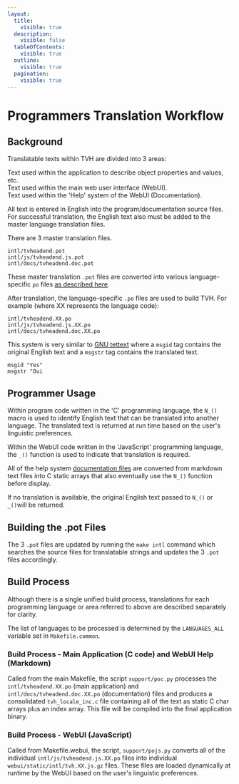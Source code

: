 ```yaml
---
layout:
  title:
    visible: true
  description:
    visible: false
  tableOfContents:
    visible: true
  outline:
    visible: true
  pagination:
    visible: true
---
```


# Programmers Translation Workflow

## Background

Translatable texts within TVH are divided into 3 areas:

Text used within the application to describe object properties and values, etc.\
Text used within the main web user interface (WebUI).\
Text used within the 'Help' system of the WebUI (Documentation).

All text is entered in English into the program/documentation source files. For successful translation, the English text also must be added to the master language translation files.

There are 3 master translation files.

`intl/tvheadend.pot`\
`intl/js/tvheadend.js.pot`\
`intl/docs/tvheadend.doc.pot`

These master translation `.pot` files are converted into various language-specific `po` files [as described here](translations.md).

After translation, the language-specific `.po` files are used to build TVH. For example (where XX represents the language code):

`intl/tvheadend.XX.po`\
`intl/js/tvheadend.js.XX.po`\
`intl/docs/tvheadend.doc.XX.po`

This system is very similar to [GNU tettext](https://www.gnu.org/software/gettext/) where a `msgid` tag contains the original English text and a `msgstr` tag contains the translated text.

`msgid "Yes"`\
`msgstr "Oui`

## Programmer Usage

Within program code written in the 'C' programming language, the `N_()` macro is used to identify English text that can be translated into another language. The translated text is returned at run time based on the user's linguistic preferences.

Within the WebUI code written in the 'JavaScript' programming language, the `_()` function is used to indicate that translation is required.

All of the help system [documentation files](webui-help-content-workflow.md) are converted from markdown text files into C static arrays that also eventually use the `N_()` function before display.

If no translation is available, the original English text passed to `N_()` or `_()`will be returned.

## Building the .pot Files

The 3 `.pot` files are updated by running the `make intl` command which searches the source files for translatable strings and updates the 3 `.pot` files accordingly.

## Build Process

Although there is a single unified build process, translations for each programming language or area referred to above are described separately for clarity.

The list of languages to be processed is determined by the `LANGUAGES_ALL` variable set in `Makefile.common`.

### Build Process - Main Application (C code) and WebUI Help (Markdown)

Called from the main Makefile, the script `support/poc.py` processes the `intl/tvheadend.XX.po` (main application) and `intl/docs/tvheadend.doc.XX.po` (documentation) files and produces a consolidated `tvh_locale_inc.c` file containing all of the text as static C char arrays plus an index array.  This file will be compiled into the final application binary.

### Build Process - WebUI (JavaScript)

Called from Makefile.webui, the script, `support/pojs.py` converts all of the individual `intl/js/tvheadend.js.XX.po` files into individual `webui/static/intl/tvh.XX.js.gz` files. These files are loaded dynamically at runtime by the WebUI based on the user's linguistic preferences.
